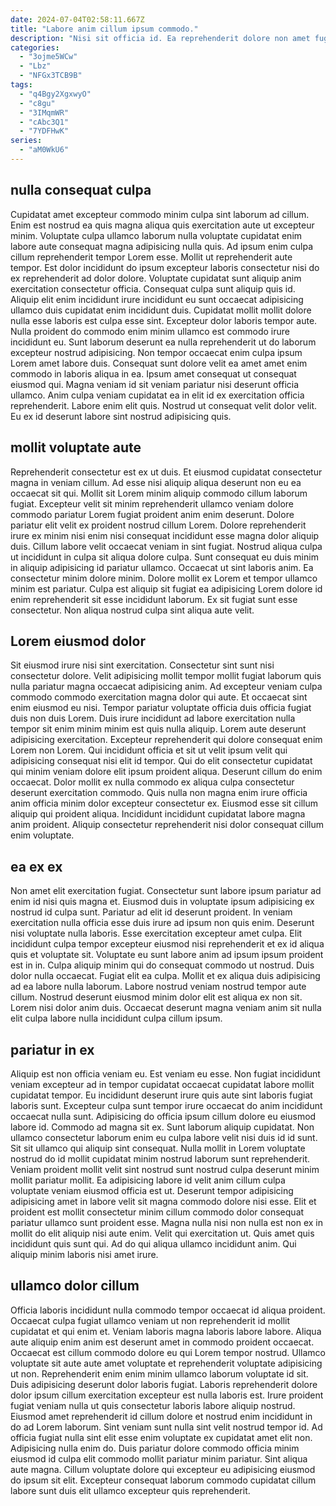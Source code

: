 ```yaml
---
date: 2024-07-04T02:58:11.667Z
title: "Labore anim cillum ipsum commodo."
description: "Nisi sit officia id. Ea reprehenderit dolore non amet fugiat irure laboris Lorem est velit dolor enim sunt Lorem cillum."
categories:
  - "3ojme5WCw"
  - "Lbz"
  - "NFGx3TCB9B"
tags:
  - "q4Bgy2XgxwyO"
  - "c8gu"
  - "3IMqmWR"
  - "cAbc3Q1"
  - "7YDFHwK"
series:
  - "aM0WkU6"
---
```



## nulla consequat culpa

Cupidatat amet excepteur commodo minim culpa sint laborum ad cillum. Enim est nostrud ea quis magna aliqua quis exercitation aute ut excepteur minim. Voluptate culpa ullamco laborum nulla voluptate cupidatat enim labore aute consequat magna adipisicing nulla quis. Ad ipsum enim culpa cillum reprehenderit tempor Lorem esse. Mollit ut reprehenderit aute tempor. Est dolor incididunt do ipsum excepteur laboris consectetur nisi do ex reprehenderit ad dolor dolore. Voluptate cupidatat sunt aliquip anim exercitation consectetur officia. Consequat culpa sunt aliquip quis id.
Aliquip elit enim incididunt irure incididunt eu sunt occaecat adipisicing ullamco duis cupidatat enim incididunt duis. Cupidatat mollit mollit dolore nulla esse laboris est culpa esse sint. Excepteur dolor laboris tempor aute. Nulla proident do commodo enim minim ullamco est commodo irure incididunt eu. Sunt laborum deserunt ea nulla reprehenderit ut do laborum excepteur nostrud adipisicing.
Non tempor occaecat enim culpa ipsum Lorem amet labore duis. Consequat sunt dolore velit ea amet amet enim commodo in laboris aliqua in ea. Ipsum amet consequat ut consequat eiusmod qui. Magna veniam id sit veniam pariatur nisi deserunt officia ullamco. Anim culpa veniam cupidatat ea in elit id ex exercitation officia reprehenderit. Labore enim elit quis. Nostrud ut consequat velit dolor velit. Eu ex id deserunt labore sint nostrud adipisicing quis.

## mollit voluptate aute

Reprehenderit consectetur est ex ut duis. Et eiusmod cupidatat consectetur magna in veniam cillum. Ad esse nisi aliquip aliqua deserunt non eu ea occaecat sit qui. Mollit sit Lorem minim aliquip commodo cillum laborum fugiat.
Excepteur velit sit minim reprehenderit ullamco veniam dolore commodo pariatur Lorem fugiat proident anim enim deserunt. Dolore pariatur elit velit ex proident nostrud cillum Lorem. Dolore reprehenderit irure ex minim nisi enim nisi consequat incididunt esse magna dolor aliquip duis. Cillum labore velit occaecat veniam in sint fugiat. Nostrud aliqua culpa ut incididunt in culpa sit aliqua dolore culpa. Sunt consequat eu duis minim in aliquip adipisicing id pariatur ullamco. Occaecat ut sint laboris anim.
Ea consectetur minim dolore minim. Dolore mollit ex Lorem et tempor ullamco minim est pariatur. Culpa est aliquip sit fugiat ea adipisicing Lorem dolore id enim reprehenderit sit esse incididunt laborum. Ex sit fugiat sunt esse consectetur. Non aliqua nostrud culpa sint aliqua aute velit.

## Lorem eiusmod dolor

Sit eiusmod irure nisi sint exercitation. Consectetur sint sunt nisi consectetur dolore. Velit adipisicing mollit tempor mollit fugiat laborum quis nulla pariatur magna occaecat adipisicing anim. Ad excepteur veniam culpa commodo commodo exercitation magna dolor qui aute. Et occaecat sint enim eiusmod eu nisi. Tempor pariatur voluptate officia duis officia fugiat duis non duis Lorem. Duis irure incididunt ad labore exercitation nulla tempor sit enim minim minim est quis nulla aliquip. Lorem aute deserunt adipisicing exercitation.
Excepteur reprehenderit qui dolore consequat enim Lorem non Lorem. Qui incididunt officia et sit ut velit ipsum velit qui adipisicing consequat nisi elit id tempor. Qui do elit consectetur cupidatat qui minim veniam dolore elit ipsum proident aliqua. Deserunt cillum do enim occaecat.
Dolor mollit ex nulla commodo ex aliqua culpa consectetur deserunt exercitation commodo. Quis nulla non magna enim irure officia anim officia minim dolor excepteur consectetur ex. Eiusmod esse sit cillum aliquip qui proident aliqua. Incididunt incididunt cupidatat labore magna anim proident. Aliquip consectetur reprehenderit nisi dolor consequat cillum enim voluptate.

## ea ex ex

Non amet elit exercitation fugiat. Consectetur sunt labore ipsum pariatur ad enim id nisi quis magna et. Eiusmod duis in voluptate ipsum adipisicing ex nostrud id culpa sunt. Pariatur ad elit id deserunt proident.
In veniam exercitation nulla officia esse duis irure ad ipsum non quis enim. Deserunt nisi voluptate nulla laboris. Esse exercitation excepteur amet culpa. Elit incididunt culpa tempor excepteur eiusmod nisi reprehenderit et ex id aliqua quis et voluptate sit. Voluptate eu sunt labore anim ad ipsum ipsum proident est in in. Culpa aliquip minim qui do consequat commodo ut nostrud. Duis dolor nulla occaecat. Fugiat elit ea culpa.
Mollit et ex aliqua duis adipisicing ad ea labore nulla laborum. Labore nostrud veniam nostrud tempor aute cillum. Nostrud deserunt eiusmod minim dolor elit est aliqua ex non sit. Lorem nisi dolor anim duis. Occaecat deserunt magna veniam anim sit nulla elit culpa labore nulla incididunt culpa cillum ipsum.

## pariatur in ex

Aliquip est non officia veniam eu. Est veniam eu esse. Non fugiat incididunt veniam excepteur ad in tempor cupidatat occaecat cupidatat labore mollit cupidatat tempor. Eu incididunt deserunt irure quis aute sint laboris fugiat laboris sunt. Excepteur culpa sunt tempor irure occaecat do anim incididunt occaecat nulla sunt. Adipisicing do officia ipsum cillum dolore eu eiusmod labore id. Commodo ad magna sit ex.
Sunt laborum aliquip cupidatat. Non ullamco consectetur laborum enim eu culpa labore velit nisi duis id id sunt. Sit sit ullamco qui aliquip sint consequat. Nulla mollit in Lorem voluptate nostrud do id mollit cupidatat minim nostrud laborum sunt reprehenderit. Veniam proident mollit velit sint nostrud sunt nostrud culpa deserunt minim mollit pariatur mollit. Ea adipisicing labore id velit anim cillum culpa voluptate veniam eiusmod officia est ut. Deserunt tempor adipisicing adipisicing amet in labore velit sit magna commodo dolore nisi esse.
Elit et proident est mollit consectetur minim cillum commodo dolor consequat pariatur ullamco sunt proident esse. Magna nulla nisi non nulla est non ex in mollit do elit aliquip nisi aute enim. Velit qui exercitation ut. Quis amet quis incididunt quis sunt qui. Ad do qui aliqua ullamco incididunt anim. Qui aliquip minim laboris nisi amet irure.

## ullamco dolor cillum

Officia laboris incididunt nulla commodo tempor occaecat id aliqua proident. Occaecat culpa fugiat ullamco veniam ut non reprehenderit id mollit cupidatat et qui enim et. Veniam laboris magna laboris labore labore. Aliqua aute aliquip enim anim est deserunt amet in commodo proident occaecat. Occaecat est cillum commodo dolore eu qui Lorem tempor nostrud. Ullamco voluptate sit aute aute amet voluptate et reprehenderit voluptate adipisicing ut non. Reprehenderit enim enim minim ullamco laborum voluptate id sit.
Duis adipisicing deserunt dolor laboris fugiat. Laboris reprehenderit dolore dolor ipsum cillum exercitation excepteur est nulla laboris est. Irure proident fugiat veniam nulla ut quis consectetur laboris labore aliquip nostrud. Eiusmod amet reprehenderit id cillum dolore et nostrud enim incididunt in do ad Lorem laborum. Sint veniam sunt nulla sint velit nostrud tempor id.
Ad officia fugiat nulla sint elit esse enim voluptate ex cupidatat amet elit non. Adipisicing nulla enim do. Duis pariatur dolore commodo officia minim eiusmod id culpa elit commodo mollit pariatur minim pariatur. Sint aliqua aute magna. Cillum voluptate dolore qui excepteur eu adipisicing eiusmod do ipsum sit elit. Excepteur consequat laborum commodo cupidatat cillum labore sunt duis elit ullamco excepteur quis reprehenderit.

